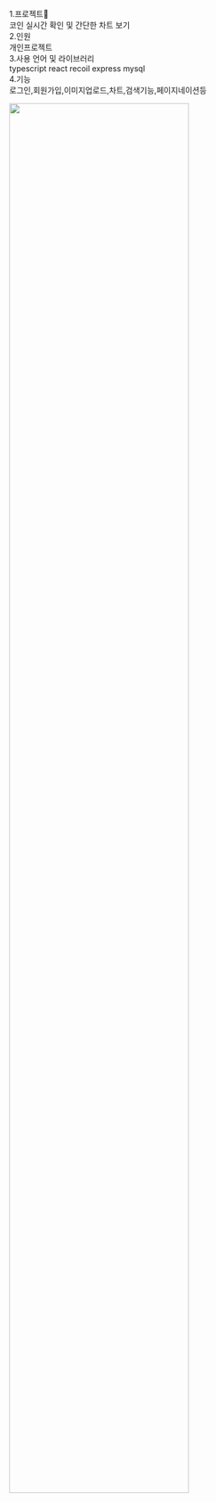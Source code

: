 1.프로젝트<br>
코인 실시간 확인 및 간단한 차트 보기
<br>2.인원<br>
개인프로젝트
<br>3.사용 언어 및 라이브러리
<br>
typescript
react 
recoil
express 
mysql
<br>4.기능<br>
로그인,회원가입,이미지업로드,차트,검색기능,페이지네이션등





<img width="80%" src="https://github.com/ChoiTobin/crypto-project/assets/87680494/f2377215-f6bf-414c-add0-938e7472dc2d.gif"/>
